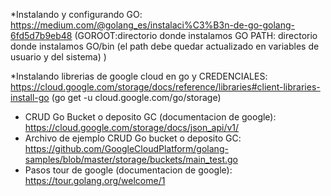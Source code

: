 *Instalando y configurando GO: 
https://medium.com/@golang_es/instalaci%C3%B3n-de-go-golang-6fd5d7b9eb48
(GOROOT:directorio donde instalamos GO
PATH: directorio donde instalamos GO/bin (el path debe quedar actualizado en variables de usuario y del sistema)
)

*Instalando librerias de google cloud en go y CREDENCIALES:
https://cloud.google.com/storage/docs/reference/libraries#client-libraries-install-go
(go get -u cloud.google.com/go/storage)


* CRUD Go Bucket o deposito GC (documentacion de google):
https://cloud.google.com/storage/docs/json_api/v1/
* Archivo de ejemplo CRUD Go bucket o deposito GC: 
https://github.com/GoogleCloudPlatform/golang-samples/blob/master/storage/buckets/main_test.go
* Pasos tour de google (documentacion de google):
https://tour.golang.org/welcome/1
